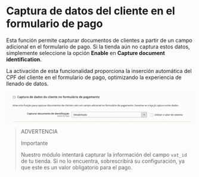 # Captura de datos del cliente en el formulario de pago

Esta función permite capturar documentos de clientes a partir de un campo adicional en el formulario de pago. Si la tienda aún no captura estos datos, simplemente seleccione la opción **Enable** en **Capture document identification**. 

La activación de esta funcionalidad proporciona la inserción automática del CPF del cliente en el formulario de pago, optimizando la experiencia de llenado de datos.

![Capture data](/images/magento-two/captura_de_dados.gif)


> ADVERTENCIA
>
> Importante
>
> Nuestro módulo intentará capturar la información del campo `vat_id` de tu tienda. Si no lo encuentra, sobrescribirá su configuración, ya que este es un valor obligatorio para el pago.